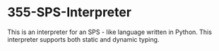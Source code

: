 # 355-SPS-Interpreter
This is an interpreter for an SPS - like language written in Python. This interpreter supports both static and dynamic typing.

